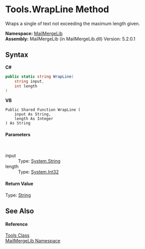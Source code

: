 # Tools.WrapLine Method 
 

Wraps a single of text not exceeding the maximum length given.

**Namespace:**&nbsp;<a href="31c6ebbe-d683-7561-7308-5a5ee1f76bf5">MailMergeLib</a><br />**Assembly:**&nbsp;MailMergeLib (in MailMergeLib.dll) Version: 5.2.0.1

## Syntax

**C#**<br />
``` C#
public static string WrapLine(
	string input,
	int length
)
```

**VB**<br />
``` VB
Public Shared Function WrapLine ( 
	input As String,
	length As Integer
) As String
```


#### Parameters
&nbsp;<dl><dt>input</dt><dd>Type: <a href="http://msdn2.microsoft.com/en-us/library/s1wwdcbf" target="_blank">System.String</a><br /></dd><dt>length</dt><dd>Type: <a href="http://msdn2.microsoft.com/en-us/library/td2s409d" target="_blank">System.Int32</a><br /></dd></dl>

#### Return Value
Type: <a href="http://msdn2.microsoft.com/en-us/library/s1wwdcbf" target="_blank">String</a><br />

## See Also


#### Reference
<a href="035af935-b2dc-0551-0ca5-4288088c4c99">Tools Class</a><br /><a href="31c6ebbe-d683-7561-7308-5a5ee1f76bf5">MailMergeLib Namespace</a><br />